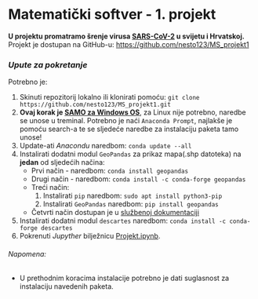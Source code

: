 # Matematički softver - 1. projekt

<b>U projektu promatramo šrenje virusa <u>SARS-CoV-2</u> u svijetu i Hrvatskoj.</b> Projekt je dostupan na GitHub-u: https://github.com/nesto123/MS_projekt1

<h3><i>Upute za pokretanje</i></h3>
<p>Potrebno je:</p>
<ol>
    <li>Skinuti repozitorij lokalno ili klonirati pomoću: <code>git clone https://github.com/nesto123/MS_projekt1.git</code> </li>
    <li><b>Ovaj korak je <u>SAMO za Windows OS</u></b>, za Linux nije potrebno, naredbe se unose u treminal. Potrebno je naći <code>Anaconda Prompt</code>, najlakše je pomoću search-a te se sljedeće naredbe za instalaciju paketa tamo unose!</li>
    <li>Update-ati <i>Anacondu</i> naredbom: <code>conda update --all</code> </li>
    <li>Instalirati dodatni modul <code>GeoPandas</code> za prikaz mapa(.shp datoteka) na <b>jedan</b> od sljedećih načina:
        <ul>
            <li>Prvi način - naredbom: <code>conda install geopandas</code> </li>
            <li>Drugi način -  naredbom: <code>conda install -c conda-forge geopandas</code> </li>
            <li>Treći način:
                <ol>
                    <li>Instalirati <code>pip</code> naredbom: <code>sudo apt install python3-pip</code></li>
                    <li>Instalirati <code>GeoPandas</code> naredbom: <code>pip install geopandas</code></li>
                </ol>
            </li>
            <li>Četvrti način dostupan je u <a href="https://geopandas.org/install.html">službenoj dokumentaciji</a></li>
        </ul>
    </li>
    <li>Instalirati dodatni modul <code>descartes</code> naredbom: <code>conda install -c conda-forge descartes</code></li>
    <li>Pokrenuti <i>Jupyther</i> bilježnicu <u>Projekt.ipynb</u>.</li>
</ol>

<h6> Napomena:</h6>
    <ul>
        <li>U prethodnim koracima instalacije potrebno je dati suglasnost za instalaciju navedenih paketa.</li>
    </ul>

